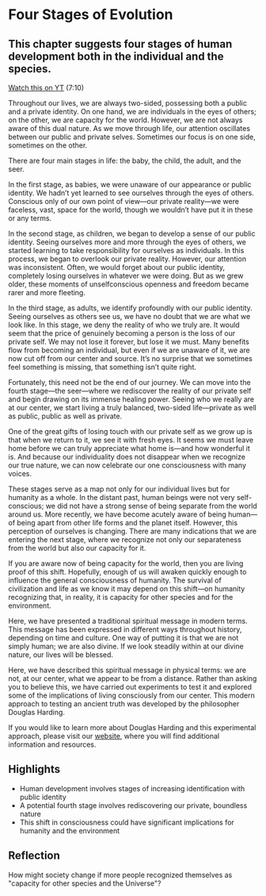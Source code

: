 # Four Stages of Evolution
## This chapter suggests four stages of human development both in the individual and the species. 

[Watch this on YT](https://youtu.be/zBHpGKmIjFE?si=BPMWPF5OzLd1XU7x) (7:10)

Throughout our lives, we are always two-sided, possessing both a public and a private identity. On one hand, we are individuals in the eyes of others; on the other, we are capacity for the world. However, we are not always aware of this dual nature. As we move through life, our attention oscillates between our public and private selves. Sometimes our focus is on one side, sometimes on the other.  

There are four main stages in life: the baby, the child, the adult, and the seer.  

In the first stage, as babies, we were unaware of our appearance or public identity. We hadn’t yet learned to see ourselves through the eyes of others. Conscious only of our own point of view—our private reality—we were faceless, vast, space for the world, though we wouldn’t have put it in these or any terms.  

In the second stage, as children, we began to develop a sense of our public identity. Seeing ourselves more and more through the eyes of others, we started learning to take responsibility for ourselves as individuals. In this process, we began to overlook our private reality. However, our attention was inconsistent. Often, we would forget about our public identity, completely losing ourselves in whatever we were doing. But as we grew older, these moments of unselfconscious openness and freedom became rarer and more fleeting.  

In the third stage, as adults, we identify profoundly with our public identity. Seeing ourselves as others see us, we have no doubt that we are what we look like. In this stage, we deny the reality of who we truly are. It would seem that the price of genuinely becoming a person is the loss of our private self. We may not lose it forever, but lose it we must. Many benefits flow from becoming an individual, but even if we are unaware of it, we are now cut off from our center and source. It’s no surprise that we sometimes feel something is missing, that something isn’t quite right.  

Fortunately, this need not be the end of our journey. We can move into the fourth stage—the seer—where we rediscover the reality of our private self and begin drawing on its immense healing power. Seeing who we really are at our center, we start living a truly balanced, two-sided life—private as well as public, public as well as private.  

One of the great gifts of losing touch with our private self as we grow up is that when we return to it, we see it with fresh eyes. It seems we must leave home before we can truly appreciate what home is—and how wonderful it is. And because our individuality does not disappear when we recognize our true nature, we can now celebrate our one consciousness with many voices.  

These stages serve as a map not only for our individual lives but for humanity as a whole. In the distant past, human beings were not very self-conscious; we did not have a strong sense of being separate from the world around us. More recently, we have become acutely aware of being human—of being apart from other life forms and the planet itself. However, this perception of ourselves is changing. There are many indications that we are entering the next stage, where we recognize not only our separateness from the world but also our capacity for it.  

If you are aware now of being capacity for the world, then you are living proof of this shift. Hopefully, enough of us will awaken quickly enough to influence the general consciousness of humanity. The survival of civilization and life as we know it may depend on this shift—on humanity recognizing that, in reality, it is capacity for other species and for the environment.  

Here, we have presented a traditional spiritual message in modern terms. This message has been expressed in different ways throughout history, depending on time and culture. One way of putting it is that we are not simply human; we are also divine. If we look steadily within at our divine nature, our lives will be blessed.  

Here, we have described this spiritual message in physical terms: we are not, at our center, what we appear to be from a distance. Rather than asking you to believe this, we have carried out experiments to test it and explored some of the implications of living consciously from our center. This modern approach to testing an ancient truth was developed by the philosopher Douglas Harding.  

If you would like to learn more about Douglas Harding and this experimental approach, please visit our [website](https://www.headless.org/), where you will find additional information and resources.  

## Highlights
- Human development involves stages of increasing identification with public identity
- A potential fourth stage involves rediscovering our private, boundless nature
- This shift in consciousness could have significant implications for humanity and the environment

## Reflection
How might society change if more people recognized themselves as "capacity for other species and the Universe"?
